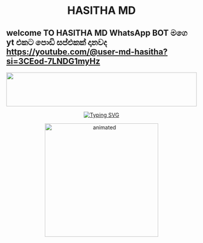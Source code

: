 <h1 align="center">HASITHA  MD</h1>

## welcome TO HASITHA MD WhatsApp BOT   මගෙ yt එකට  පොඩි  සප්එකක්  දානවද   https://youtube.com/@user-md-hasitha?si=3CEod-7LNDG1myHz

<img src="https://i.imgur.com/dBaSKWF.gif" height="90" width="100%">

<p align="center">
<a href="https://git.io/typing-svg"><img src="https://readme-typing-svg.demolab.com?font=Fira+Code&weight=700&size=33&pause=1000&color=5513F7&width=435&lines=HASITHA|MD+WHATAPP+BOT" alt="Typing SVG" /></a>
</p>
<p align="center">
<a 


<p align="center">
  <img src="https://files.catbox.moe/oh5bya.jpeg" alt="animated" width="300" height="300" />
</p>
